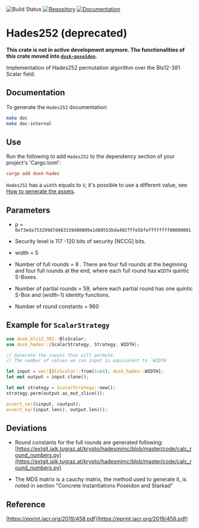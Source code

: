 ![Build Status](https://github.com/dusk-network/hades252/workflows/Continuous%20integration/badge.svg)
[![Repository](https://img.shields.io/badge/github-hades252-blueviolet?logo=github)](https://github.com/dusk-network/hades252)
[![Documentation](https://img.shields.io/badge/docs-dusk--hades-blue?logo=rust)](https://docs.rs/dusk-hades/)

# Hades252 (deprecated)

**This crate is not in active development anymore. The functionalities of this crate moved into [`dusk-poseidon`](https://github.com/dusk-network/Poseidon252).**

Implementation of Hades252 permutation algorithm over the Bls12-381 Scalar field.

## Documentation

To generate the `Hades252` documentation:

```sh
make doc
make doc-internal
```

## Use

Run the following to add `Hades252` to the dependency section of your project's 'Cargo.toml':

```toml
cargo add dusk-hades
```

`Hades252` has a `width` equals to `5`; it's possible to use a different value,
see [How to generate the assets](assets/HOWTO.md).

## Parameters

- p = `0x73eda753299d7d483339d80809a1d80553bda402fffe5bfeffffffff00000001`

- Security level is 117 -120 bits of security [NCCG] bits.

- width = 5

- Number of full rounds = 8 . There are four full rounds at the beginning and four full rounds at the end,
  where each full round has `WIDTH` quintic S-Boxes.

- Number of partial rounds = 59, where each partial round has one quintic S-Box and (width-1) identity functions.

- Number of round constants = 960

## Example for `ScalarStrategy`

```rust
use dusk_bls12_381::BlsScalar;
use dusk_hades::{ScalarStrategy, Strategy, WIDTH};

// Generate the inputs that will permute.
// The number of values we can input is equivalent to `WIDTH`

let input = vec![BlsScalar::from(1u64); dusk_hades::WIDTH];
let mut output = input.clone();

let mut strategy = ScalarStrategy::new();
strategy.perm(output.as_mut_slice());

assert_ne!(&input, &output);
assert_eq!(input.len(), output.len());
```

## Deviations

- Round constants for the full rounds are generated following: [https://extgit.iaik.tugraz.at/krypto/hadesmimc/blob/master/code/calc_round_numbers.py](https://extgit.iaik.tugraz.at/krypto/hadesmimc/blob/master/code/calc_round_numbers.py)

- The MDS matrix is a cauchy matrix, the method used to generate it, is noted in section "Concrete Instantiations Poseidon and Starkad"

## Reference

[https://eprint.iacr.org/2019/458.pdf](https://eprint.iacr.org/2019/458.pdf)
